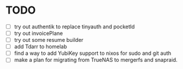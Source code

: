 # TODO

- [ ] try out authentik to replace tinyauth and pocketId
- [ ] try out invoicePlane
- [ ] try out some resume builder
- [ ] add Tdarr to homelab
- [ ] find a way to add YubiKey support to nixos for sudo and git auth
- [ ] make a plan for migrating from TrueNAS to mergerfs and snapraid.
